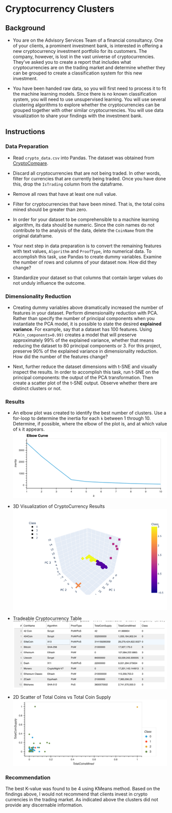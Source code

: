 # Cryptocurrency Clusters

## Background

* You are on the Advisory Services Team of a financial consultancy. One of your clients, a prominent investment bank, is interested in offering a new cryptocurrency investment portfolio for its customers. The company, however, is lost in the vast universe of cryptocurrencies. They’ve asked you to create a report that includes what cryptocurrencies are on the trading market and determine whether they can be grouped to create a classification system for this new investment.

* You have been handed raw data, so you will first need to process it to fit the machine learning models. Since there is no known classification system, you will need to use unsupervised learning. You will use several clustering algorithms to explore whether the cryptocurrencies can be grouped together with other similar cryptocurrencies. You will use data visualization to share your findings with the investment bank.

## Instructions

### Data Preparation

* Read `crypto_data.csv` into Pandas. The dataset was obtained from [CryptoCompare](https://min-api.cryptocompare.com/data/all/coinlist).

* Discard all cryptocurrencies that are not being traded. In other words, filter for currencies that are currently being traded. Once you have done this, drop the `IsTrading` column from the dataframe.

* Remove all rows that have at least one null value.

* Filter for cryptocurrencies that have been mined. That is, the total coins mined should be greater than zero.

* In order for your dataset to be comprehensible to a machine learning algorithm, its data should be numeric. Since the coin names do not contribute to the analysis of the data, delete the `CoinName` from the original dataframe.

* Your next step in data preparation is to convert the remaining features with text values, `Algorithm` and `ProofType`, into numerical data. To accomplish this task, use Pandas to create dummy variables. Examine the number of rows and columns of your dataset now. How did they change?

* Standardize your dataset so that columns that contain larger values do not unduly influence the outcome.

### Dimensionality Reduction

* Creating dummy variables above dramatically increased the number of features in your dataset. Perform dimensionality reduction with PCA. Rather than specify the number of principal components when you instantiate the PCA model, it is possible to state the desired **explained variance**. For example, say that a dataset has 100 features. Using `PCA(n_components=0.99)` creates a model that will preserve approximately 99% of the explained variance, whether that means reducing the dataset to 80 principal components or 3. For this project, preserve 90% of the explained variance in dimensionality reduction. How did the number of the features change?

* Next, further reduce the dataset dimensions with t-SNE and visually inspect the results. In order to accomplish this task, run t-SNE on the principal components: the output of the PCA transformation. Then create a scatter plot of the t-SNE output. Observe whether there are distinct clusters or not.

### Results

* An elbow plot was created to identify the best number of clusters. Use a for-loop to determine the inertia for each `k` between 1 through 10. Determine, if possible, where the elbow of the plot is, and at which value of `k` it appears.
![elbow_plot.png](https://github.com/edtorrente/Unsupervised-Machine-Learning-Cryptocurrency-Clusters/blob/main/images/elbow_plot.png)

* 3D Visualization of CryptoCurrency Results
![3d_plot with cluster.png](https://github.com/edtorrente/Unsupervised-Machine-Learning-Cryptocurrency-Clusters/blob/main/images/3d_plot%20with%20cluster.png)


* Tradeable Cryptocurrency Table
![tradeable crypto.png](https://github.com/edtorrente/Unsupervised-Machine-Learning-Cryptocurrency-Clusters/blob/main/images/tradeable%20crypto.png)

* 2D Scatter of Total Coins vs Total Coin Supply
![total_coins_vs_total_coins_mined.png](https://github.com/edtorrente/Unsupervised-Machine-Learning-Cryptocurrency-Clusters/blob/main/images/total_coins_vs_total_coins_mined.png)

### Recommendation

The best K-value was found to be 4 using KMeans method. Based on the findings above, I would not recommend that clients invest in crypto currencies in the trading market. As indicated above the clusters did not provide any discernable information.
